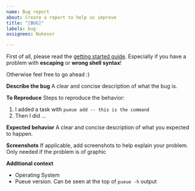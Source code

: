 ```yaml
---
name: Bug report
about: Create a report to help us improve
title: "[BUG]"
labels: bug
assignees: Nukesor

---
```


First of all, please read the [getting started guide](https://github.com/Nukesor/pueue/wiki/Get-started).
Especially if you have a problem with **escaping** or **wrong shell syntax**!

Otherwise feel free to go ahead :)

**Describe the bug**
A clear and concise description of what the bug is.

**To Reproduce**
Steps to reproduce the behavior:
1. I added a task with `pueue add -- this is the command`
2. Then I did ...

**Expected behavior**
A clear and concise description of what you expected to happen.

**Screenshots**
If applicable, add screenshots to help explain your problem.
Only needed if the problem is of graphic

**Additional context**
- Operating System
- Pueue version. Can be seen at the top of `pueue -h` output
